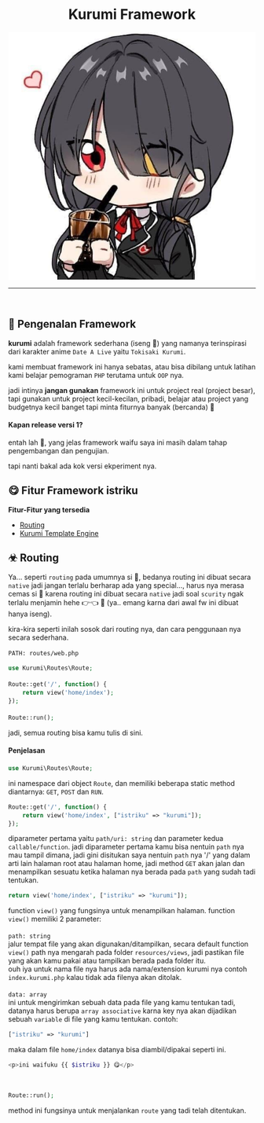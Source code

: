 <h1 align="center" id="title">Kurumi Framework</h1>

<p align="center">
    <img src="./.image/logo.jpg" alt="kurumi"/>
</p>

<hr><br>

## 📕 Pengenalan Framework

**kurumi** adalah framework sederhana (iseng 🗿) yang namanya terinspirasi dari karakter anime `Date A Live` yaitu `Tokisaki Kurumi`.

kami membuat framework ini hanya sebatas, atau bisa dibilang untuk latihan kami belajar pemograman `PHP` terutama untuk `OOP` nya.

jadi intinya **jangan gunakan** framework ini untuk project real (project besar), tapi gunakan untuk project kecil-kecilan, pribadi, belajar atau project
yang budgetnya kecil banget tapi minta fiturnya banyak (bercanda) 🗿

#### Kapan release versi 1?

entah lah 🗿, yang jelas framework waifu saya ini masih dalam tahap pengembangan dan pengujian.

tapi nanti bakal ada kok versi ekperiment nya.

## 😋 Fitur Framework istriku 
**Fitur-Fitur yang tersedia**

- [Routing](#-routing)
- [Kurumi Template Engine](#-kurumi-template-engine)

## ☣ Routing

Ya... seperti `routing` pada umumnya si 🗿, bedanya
routing ini dibuat secara `native` jadi jangan terlalu
berharap ada yang special..., harus nya merasa cemas si 🗿
karena routing ini dibuat secara `native` jadi soal `scurity`
ngak terlalu menjamin hehe 👉👈 🗿 
(ya.. emang karna dari awal fw ini dibuat hanya iseng).


kira-kira seperti inilah sosok dari routing nya,
dan cara penggunaan nya secara sederhana.

`PATH: routes/web.php`

```php
use Kurumi\Routes\Route;

Route::get('/', function() {
    return view('home/index');
});

Route::run();
```

jadi, semua routing bisa kamu tulis di sini.

#### Penjelasan

```php 
use Kurumi\Routes\Route; 
```
ini namespace dari object `Route`, dan memiliki beberapa static method
diantarnya: 
 `GET`, `POST` dan `RUN`.

```php
Route::get('/', function() {
    return view('home/index', ["istriku" => "kurumi"]);
});
```
diparameter pertama yaitu `path/uri: string` dan parameter kedua `callable/function`.
jadi diparameter pertama kamu bisa nentuin `path` nya mau tampil dimana,
jadi gini disitukan saya nentuin `path` nya '/' yang dalam arti lain halaman root atau halaman home,
jadi method `GET` akan jalan dan menampilkan sesuatu ketika halaman nya berada pada `path` yang
sudah tadi tentukan.

```php
return view('home/index', ["istriku" => "kurumi"]);
```
function `view()` yang fungsinya untuk menampilkan halaman.
function `view()` memiliki 2 parameter:
<br>
<br>
`path: string`
<br>
jalur tempat file yang akan digunakan/ditampilkan, secara default function `view()` path nya mengarah 
pada folder `resources/views`, jadi pastikan file yang akan kamu pakai atau tampilkan berada pada folder itu.
<br>
ouh iya untuk nama file nya harus ada nama/extension kurumi nya contoh
`index.kurumi.php` kalau tidak ada filenya akan ditolak.
<br>
<br>
`data: array`
<br>
ini untuk mengirimkan sebuah data pada file yang kamu tentukan tadi, datanya harus berupa `array associative`
karna key nya akan dijadikan sebuah `variable` di file yang kamu tentukan.
contoh:
<br>
```php
["istriku" => "kurumi"]
```
maka dalam file `home/index` datanya bisa diambil/dipakai seperti ini.
<br>
```php
<p>ini waifuku {{ $istriku }} 😋</p>
```
<br>

```php
Route::run();
```
method ini fungsinya untuk menjalankan `route` yang tadi telah ditentukan.
<br>
